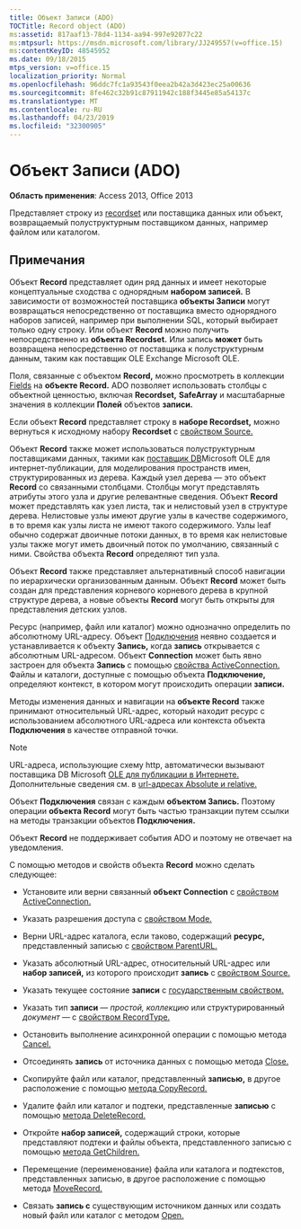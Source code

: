 ```yaml
---
title: Объект Записи (ADO)
TOCTitle: Record object (ADO)
ms:assetid: 817aaf13-78d4-1134-aa94-997e92077c22
ms:mtpsurl: https://msdn.microsoft.com/library/JJ249557(v=office.15)
ms:contentKeyID: 48545952
ms.date: 09/18/2015
mtps_version: v=office.15
localization_priority: Normal
ms.openlocfilehash: 96ddc7fc1a93543f0eea2b42a3d423ec25a00636
ms.sourcegitcommit: 8fe462c32b91c87911942c188f3445e85a54137c
ms.translationtype: MT
ms.contentlocale: ru-RU
ms.lasthandoff: 04/23/2019
ms.locfileid: "32300905"
---
```

# <a name="record-object-ado"></a>Объект Записи (ADO)


**Область применения**: Access 2013, Office 2013

Представляет строку из [recordset](recordset-object-ado.md) или поставщика данных или объект, возвращаемый полуструктурным поставщиком данных, например файлом или каталогом.

## <a name="remarks"></a>Примечания

Объект **Record** представляет один ряд данных и имеет некоторые концептуальные сходства с однорядным **набором записей.** В зависимости от возможностей поставщика **объекты Записи** могут возвращаться непосредственно от поставщика вместо однорядного наборов записей, например при выполнении SQL, который выбирает только одну строку. Или объект **Record** можно получить непосредственно из **объекта Recordset.** Или запись **может** быть возвращена непосредственно от поставщика к полуструктурным данным, таким как поставщик OLE Exchange Microsoft OLE.

Поля, связанные с объектом **Record,** можно просмотреть в коллекции [Fields](fields-collection-ado.md) на **объекте Record.** ADO позволяет использовать столбцы с объектной ценностью, включая **Recordset,** **SafeArray** и масштабарные значения в коллекции **Полей** объектов **записи.**

Если объект **Record** представляет строку в **наборе Recordset,** можно вернуться к исходному набору **Recordset** с [свойством Source.](source-property-ado-record.md)

Объект **Record** также может использоваться полуструктурным поставщиками данных, такими как [поставщик DB](microsoft-ole-db-provider-for-internet-publishing.md)Microsoft OLE для интернет-публикации, для моделирования пространств имен, структурированных из дерева. Каждый узел дерева — это объект **Record** со связанными столбцами. Столбцы могут представлять атрибуты этого узла и другие релевантные сведения. Объект **Record** может представлять как узел листа, так и нелистовый узел в структуре дерева. Нелистовые узлы имеют другие узлы в качестве содержимого, в то время как узлы листа не имеют такого содержимого. Узлы leaf обычно содержат двоичные потоки данных, в то время как нелистовые узлы также могут иметь двоичный поток по умолчанию, связанный с ними. Свойства объекта **Record** определяют тип узла.

Объект **Record** также представляет альтернативный способ навигации по иерархически организованным данным. Объект **Record** может быть создан для представления корневого корневого дерева в крупной структуре дерева, а новые объекты **Record** могут быть открыты для представления детских узлов.

Ресурс (например, файл или каталог) можно однозначно определить по абсолютному URL-адресу. Объект [Подключения](connection-object-ado.md) неявно создается и устанавливается к объекту **Запись,** когда **запись** открывается с абсолютным URL-адресом. Объект **Connection** может быть явно застроен для объекта **Запись** с помощью [свойства ActiveConnection.](activeconnection-property-ado.md) Файлы и каталоги, доступные с помощью  объекта **Подключение,** определяют контекст, в котором могут происходить операции **записи.**

Методы изменения данных и навигации на **объекте Record** также принимают относительный URL-адрес, который находит ресурс с использованием абсолютного URL-адреса или контекста объекта **Подключения** в качестве отправной точки.

> [!NOTE]
> URL-адреса, использующие схему http, автоматически вызывают поставщика DB Microsoft [OLE для публикации в Интернете.](microsoft-ole-db-provider-for-internet-publishing.md) Дополнительные сведения см. в [url-адресах Absolute и relative.](absolute-and-relative-urls.md)



Объект **Подключения** связан с каждым **объектом Запись.** Поэтому операции **объекта Record** могут быть частью транзакции путем ссылки на методы транзакции объектов **Подключения.**

Объект **Record** не поддерживает события ADO и поэтому не отвечает на уведомления.

С помощью методов и свойств объекта **Record** можно сделать следующее:

  - Установите или верни связанный **объект Connection** с [свойством ActiveConnection.](activeconnection-property-ado.md)

  - Указать разрешения доступа с [свойством Mode.](mode-property-ado.md)

  - Верни URL-адрес каталога, если таково, содержащий **ресурс,** представленный записью с [свойством ParentURL.](parenturl-property-ado.md)

  - Указать абсолютный URL-адрес, относительный URL-адрес или **набор записей,** из которого происходит **запись** с [свойством Source.](source-property-ado-record.md)

  - Указать текущее состояние **записи** с [государственным свойством.](state-property-ado.md)

  - Указать тип **записи** — *простой,* *коллекцию* или структурированный *документ* — с [свойством RecordType.](recordtype-property-ado.md)

  - Остановить выполнение асинхронной операции с помощью метода [Cancel.](cancel-method-ado.md)

  - Отсоединять **запись** от источника данных с помощью метода [Close.](close-method-ado.md)

  - Скопируйте файл или каталог, представленный **записью,** в другое расположение с помощью [метода CopyRecord.](copyrecord-method-ado.md)

  - Удалите файл или каталог и подтеки, представленные **записью** с помощью [метода DeleteRecord.](deleterecord-method-ado.md)

  - Откройте **набор записей,** содержащий строки, которые представляют подтеки и файлы  объекта, представленного записью с помощью [метода GetChildren.](getchildren-method-ado.md)

  - Перемещение (переименование) файла или каталога и подтекстов,  представленных записью, в другое расположение с помощью метода [MoveRecord.](moverecord-method-ado.md)

  - Связать **запись с** существующим источником данных или создать новый файл или каталог с методом [Open.](open-method-ado-record.md)

